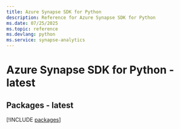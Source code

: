 ```yaml
---
title: Azure Synapse SDK for Python
description: Reference for Azure Synapse SDK for Python
ms.date: 07/25/2025
ms.topic: reference
ms.devlang: python
ms.service: synapse-analytics
---
```

# Azure Synapse SDK for Python - latest
## Packages - latest
[!INCLUDE [packages](synapse-index.md)]